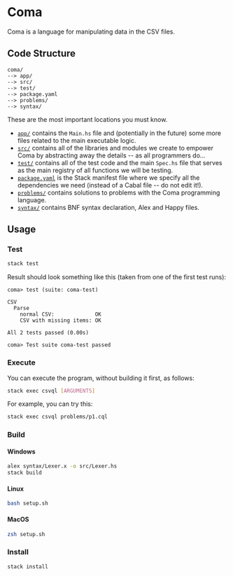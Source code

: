 # Coma

Coma is a language for manipulating data in the CSV files.

## Code Structure

```
coma/
--> app/
--> src/
--> test/
--> package.yaml
--> problems/
--> syntax/
```

These are the most important locations you must know.

- [`app/`](app/) contains the `Main.hs` file and (potentially in the future)
  some more
  files related to the main executable logic.
- [`src/`](src/) contains all of the libraries and modules we create to empower
  Coma by
  abstracting away the details -- as all programmers do...
- [`test/`](test/) contains all of the test code and the main `Spec.hs` file
  that serves
  as the main registry of all functions we will be testing.
- [`package.yaml`](package.yaml) is the Stack manifest file where we specify all
  the dependencies we need (instead of a Cabal file -- do not edit it!).
- [`problems/`](problems/) contains solutions to problems with the Coma
  programming language.
- [`syntax/`](syntax/) contains BNF syntax declaration, Alex and Happy files.

## Usage

### Test

```bash
stack test
```

Result should look something like this (taken from one of the first test runs):

```
coma> test (suite: coma-test)

CSV
  Parse
    normal CSV:             OK
    CSV with missing items: OK

All 2 tests passed (0.00s)

coma> Test suite coma-test passed
```

### Execute

You can execute the program, without building it first, as follows:

```bash
stack exec csvql [ARGUMENTS]
```

For example, you can try this:

```bash
stack exec csvql problems/p1.cql
```

### Build

#### Windows

```bash
alex syntax/Lexer.x -o src/Lexer.hs
stack build
```

#### Linux

```bash
bash setup.sh
```

#### MacOS

```bash
zsh setup.sh
```

### Install

```bash
stack install
```
